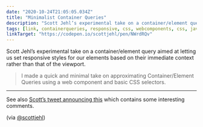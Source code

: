 ```yaml
---
date: "2020-10-24T21:05:05.034Z"
title: "Minimalist Container Queries"
description: "Scott Jehl’s experimental take on a container/element query aimed at letting us set responsive styles for our elements based on their immediate context rather than that of the viewport."
tags: [link, containerqueries, responsive, css, webcomponents, css, javascript, html]
linkTarget: "https://codepen.io/scottjehl/pen/NWrdRQv"
---
```

Scott Jehl’s experimental take on a container/element query aimed at letting us set responsive styles for our elements based on their immediate context rather than that of the viewport.

> I made a quick and minimal take on approximating Container/Element Queries using a web component and basic CSS selectors.
---

See also [Scott’s tweet announcing this](https://twitter.com/scottjehl/status/1319724488339214336) which contains some interesting comments. 

(via [@scottjehl](https://twitter.com/scottjehl))
